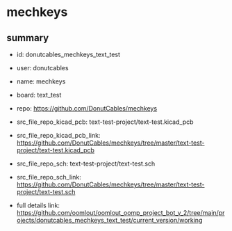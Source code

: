 # mechkeys
 
## summary 
* id: donutcables_mechkeys_text_test
* user: donutcables
* name: mechkeys
* board: text_test
* repo: https://github.com/DonutCables/mechkeys
* src_file_repo_kicad_pcb: text-test-project/text-test.kicad_pcb
* src_file_repo_kicad_pcb_link: https://github.com/DonutCables/mechkeys/tree/master/text-test-project/text-test.kicad_pcb


* src_file_repo_sch: text-test-project/text-test.sch
* src_file_repo_sch_link: https://github.com/DonutCables/mechkeys/tree/master/text-test-project/text-test.sch
* full details link: https://github.com/oomlout/oomlout_oomp_project_bot_v_2/tree/main/projects/donutcables_mechkeys_text_test/current_version/working  






